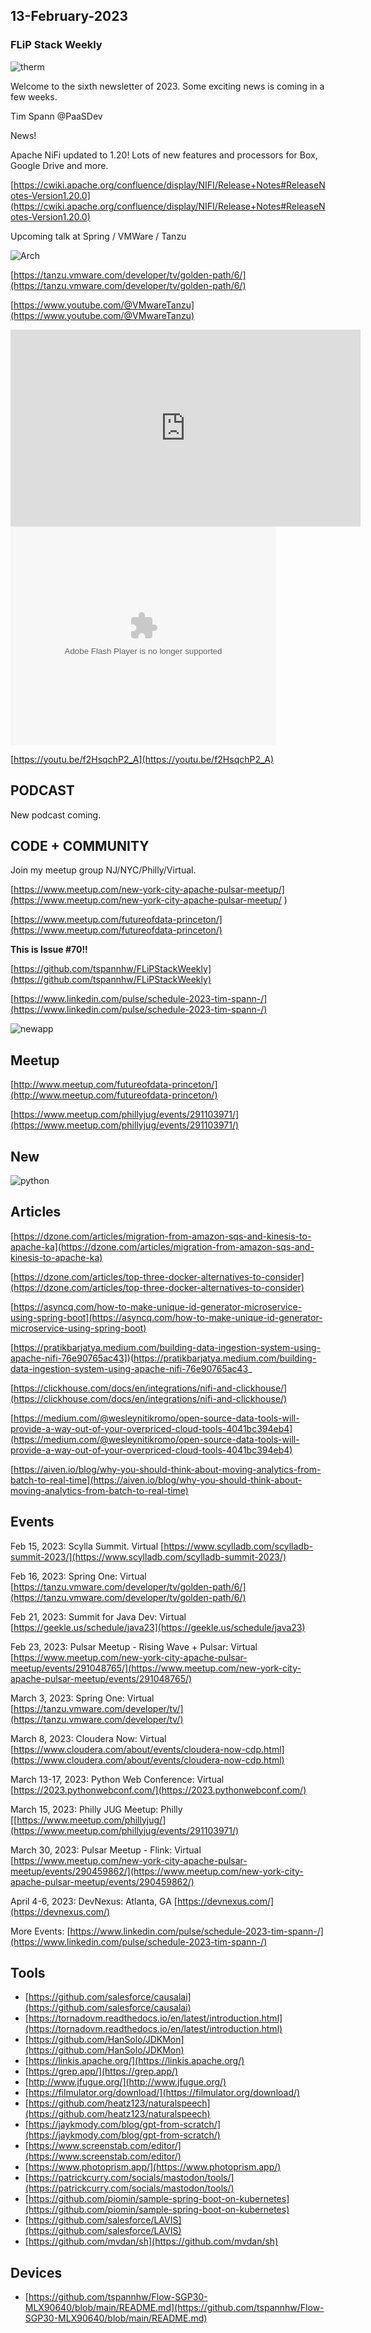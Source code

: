 ## 13-February-2023

### FLiP Stack Weekly

![therm](https://i.imgur.com/MIzf4kP.gif)

Welcome to the sixth newsletter of 2023.   Some exciting news is coming in a few weeks.

Tim Spann @PaaSDev


News!

Apache NiFi updated to 1.20!   Lots of new features and processors for Box, Google Drive and more.

[https://cwiki.apache.org/confluence/display/NIFI/Release+Notes#ReleaseNotes-Version1.20.0](https://cwiki.apache.org/confluence/display/NIFI/Release+Notes#ReleaseNotes-Version1.20.0)


Upcoming talk at Spring / VMWare / Tanzu

![Arch](https://tanzu.vmware.com/developer/tv/golden-path/6/images/6.png)

[https://tanzu.vmware.com/developer/tv/golden-path/6/](https://tanzu.vmware.com/developer/tv/golden-path/6/)

[https://www.youtube.com/@VMwareTanzu](https://www.youtube.com/@VMwareTanzu)




<iframe width="560" height="315" src="https://www.youtube.com/embed/f2HsqchP2_A" title="YouTube video player" frameborder="0" allow="accelerometer; autoplay; clipboard-write; encrypted-media; gyroscope; picture-in-picture" allowfullscreen></iframe>


<object width="425" height="350">
  <param name="movie" value="[https://youtu.be/f2HsqchP2_A](https://www.youtube.com/embed/f2HsqchP2_A)" />
  <param name="wmode" value="transparent" />
  <embed src="https://www.youtube.com/embed/f2HsqchP2_A"
         type="application/x-shockwave-flash"
         wmode="transparent" width="425" height="350" />
</object>

[https://youtu.be/f2HsqchP2_A](https://youtu.be/f2HsqchP2_A)


## PODCAST

New podcast coming.


## CODE + COMMUNITY


Join my meetup group NJ/NYC/Philly/Virtual. 

[https://www.meetup.com/new-york-city-apache-pulsar-meetup/](https://www.meetup.com/new-york-city-apache-pulsar-meetup/
)

[https://www.meetup.com/futureofdata-princeton/](https://www.meetup.com/futureofdata-princeton/)



**This is Issue #70!!**

[https://github.com/tspannhw/FLiPStackWeekly](https://github.com/tspannhw/FLiPStackWeekly)

[https://www.linkedin.com/pulse/schedule-2023-tim-spann-/](https://www.linkedin.com/pulse/schedule-2023-tim-spann-/)


![newapp](https://github.com/tspannhw/Flow-SGP30-MLX90640/raw/main/images/thermalimagepi.png)


## Meetup

[http://www.meetup.com/futureofdata-princeton/](http://www.meetup.com/futureofdata-princeton/)

[https://www.meetup.com/phillyjug/events/291103971/](https://www.meetup.com/phillyjug/events/291103971/)



## New


![python](https://media.licdn.com/dms/image/C4D22AQF70GjRCsHbmQ/feedshare-shrink_1280/0/1675768552875?e=1678924800&v=beta&t=5glbCgUxntYXWfMpoiy4utTz5VpoqsSKtJtf5OT19_M)



## Articles

[https://dzone.com/articles/migration-from-amazon-sqs-and-kinesis-to-apache-ka](https://dzone.com/articles/migration-from-amazon-sqs-and-kinesis-to-apache-ka)

[https://dzone.com/articles/top-three-docker-alternatives-to-consider](https://dzone.com/articles/top-three-docker-alternatives-to-consider)

[https://asyncq.com/how-to-make-unique-id-generator-microservice-using-spring-boot](https://asyncq.com/how-to-make-unique-id-generator-microservice-using-spring-boot)

[https://pratikbarjatya.medium.com/building-data-ingestion-system-using-apache-nifi-76e90765ac43])(https://pratikbarjatya.medium.com/building-data-ingestion-system-using-apache-nifi-76e90765ac43_

[https://clickhouse.com/docs/en/integrations/nifi-and-clickhouse/](https://clickhouse.com/docs/en/integrations/nifi-and-clickhouse/)

[https://medium.com/@wesleynitikromo/open-source-data-tools-will-provide-a-way-out-of-your-overpriced-cloud-tools-4041bc394eb4](https://medium.com/@wesleynitikromo/open-source-data-tools-will-provide-a-way-out-of-your-overpriced-cloud-tools-4041bc394eb4)

[https://aiven.io/blog/why-you-should-think-about-moving-analytics-from-batch-to-real-time](https://aiven.io/blog/why-you-should-think-about-moving-analytics-from-batch-to-real-time)


## Events

Feb 15, 2023:  Scylla Summit.  Virtual
[https://www.scylladb.com/scylladb-summit-2023/](https://www.scylladb.com/scylladb-summit-2023/)

Feb 16, 2023: Spring One:  Virtual
[https://tanzu.vmware.com/developer/tv/golden-path/6/](https://tanzu.vmware.com/developer/tv/golden-path/6/)

Feb 21, 2023: Summit for Java Dev: Virtual
[https://geekle.us/schedule/java23](https://geekle.us/schedule/java23)

Feb 23, 2023: Pulsar Meetup - Rising Wave + Pulsar: Virtual
[https://www.meetup.com/new-york-city-apache-pulsar-meetup/events/291048765/](https://www.meetup.com/new-york-city-apache-pulsar-meetup/events/291048765/)

March 3, 2023: Spring One: Virtual
[https://tanzu.vmware.com/developer/tv/](https://tanzu.vmware.com/developer/tv/)

March 8, 2023: Cloudera Now: Virtual
[https://www.cloudera.com/about/events/cloudera-now-cdp.html](https://www.cloudera.com/about/events/cloudera-now-cdp.html)

March 13-17, 2023: Python Web Conference: Virtual
[https://2023.pythonwebconf.com/](https://2023.pythonwebconf.com/)

March 15, 2023: Philly JUG Meetup: Philly
[[https://www.meetup.com/phillyjug/](https://www.meetup.com/phillyjug/events/291103971/)

March 30, 2023: Pulsar Meetup - Flink: Virtual
[https://www.meetup.com/new-york-city-apache-pulsar-meetup/events/290459862/](https://www.meetup.com/new-york-city-apache-pulsar-meetup/events/290459862/)

April 4-6, 2023: DevNexus: Atlanta, GA
[https://devnexus.com/](https://devnexus.com/)

More Events:
[https://www.linkedin.com/pulse/schedule-2023-tim-spann-/](https://www.linkedin.com/pulse/schedule-2023-tim-spann-/)


## Tools

* [https://github.com/salesforce/causalai](https://github.com/salesforce/causalai)
* [https://tornadovm.readthedocs.io/en/latest/introduction.html](https://tornadovm.readthedocs.io/en/latest/introduction.html)
* [https://github.com/HanSolo/JDKMon](https://github.com/HanSolo/JDKMon)
* [https://linkis.apache.org/](https://linkis.apache.org/)
* [https://grep.app/](https://grep.app/)
* [http://www.jfugue.org/](http://www.jfugue.org/)
* [https://filmulator.org/download/](https://filmulator.org/download/)
* [https://github.com/heatz123/naturalspeech](https://github.com/heatz123/naturalspeech)
* [https://jaykmody.com/blog/gpt-from-scratch/](https://jaykmody.com/blog/gpt-from-scratch/)
* [https://www.screenstab.com/editor/](https://www.screenstab.com/editor/)
* [https://www.photoprism.app/](https://www.photoprism.app/)
* [https://patrickcurry.com/socials/mastodon/tools/](https://patrickcurry.com/socials/mastodon/tools/)
* [https://github.com/piomin/sample-spring-boot-on-kubernetes](https://github.com/piomin/sample-spring-boot-on-kubernetes)
* [https://github.com/salesforce/LAVIS](https://github.com/salesforce/LAVIS)
* [https://github.com/mvdan/sh](https://github.com/mvdan/sh)



## Devices

* [https://github.com/tspannhw/Flow-SGP30-MLX90640/blob/main/README.md](https://github.com/tspannhw/Flow-SGP30-MLX90640/blob/main/README.md)
